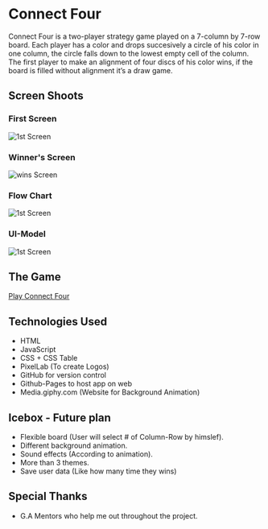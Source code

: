 # Connect Four

Connect Four is a two-player strategy game played on a 7-column by 7-row board. Each player has a color and drops succesively a circle of his color in one column, the circle falls down to the lowest empty cell of the column. The first player to make an alignment of four discs of his color wins, if the board is filled without alignment it’s a draw game. 


## Screen Shoots

### First Screen
![1st Screen](https://imgur.com/DaT4L0R.png)

### Winner's Screen
![wins Screen](https://imgur.com/o4dE2SQ.png)
### Flow Chart
![1st Screen](https://imgur.com/YO8Stvc.png)
### UI-Model
![1st Screen](https://imgur.com/jMq7emp.png)

## The Game
[Play Connect Four](https://farhanyousaf786.github.io/Connect-Four/)

## Technologies Used
* HTML
* JavaScript
* CSS + CSS Table
* PixelLab (To create Logos)
* GitHub for version control
* Github-Pages to host app on web
* Media.giphy.com (Website for Background Animation)



## Icebox - Future plan

* Flexible board (User will select # of Column-Row by himslef).
* Different background animation.
* Sound effects (According to animation).
* More than 3 themes.
* Save user data (Like how many time they wins)


## Special Thanks

* G.A Mentors who help me out throughout the project.